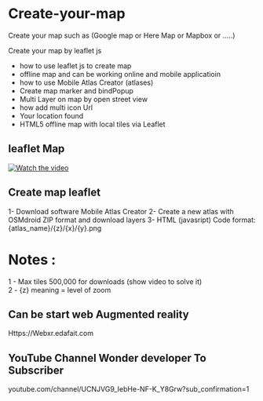 # Create-your-map
Create your map  such as (Google map or Here Map or Mapbox or .....)


Create your map by leaflet js 
 - how to use leaflet js to create map 
- offline map and can be working online and mobile applicatioin
- how to use Mobile Atlas Creator (atlases)
- Create map marker and bindPopup 
- Multi Layer on map by open street view 
- how add multi icon Url
- Your location found 
- HTML5 offline map with local tiles via Leaflet

## leaflet Map


[![Watch the video](https://img.youtube.com/vi/oP4bCLtXIeY/0.jpg)](https://youtu.be/oP4bCLtXIeY)

## Create map leaflet

1- Download software Mobile Atlas Creator
2- Create a new atlas with OSMdroid ZIP format and download layers 
3- HTML (javasript) Code format: {atlas_name}/{z}/{x}/{y}.png 
# Notes : 
1 - Max tiles 500,000 for downloads  (show video to solve it)   
2 - {z}  meaning = level of zoom

## Can be start web Augmented reality

Https://Webxr.edafait.com

## YouTube Channel Wonder developer To Subscriber 
youtube.com/channel/UCNJVG9_IebHe-NF-K_Y8Grw?sub_confirmation=1


